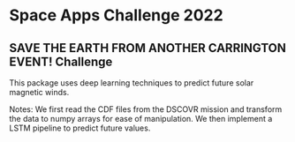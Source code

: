 # Space Apps Challenge 2022
## SAVE THE EARTH FROM ANOTHER CARRINGTON EVENT! Challenge

This package uses deep learning techniques to predict future solar magnetic winds. 

Notes: We first read the CDF files from the DSCOVR mission and transform the data to numpy arrays for ease of manipulation.
We then implement a LSTM pipeline to predict future values.
